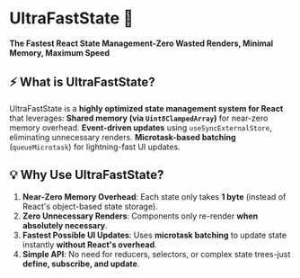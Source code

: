 # UltraFastState 🚀
**The Fastest React State Management-Zero Wasted Renders, Minimal Memory, Maximum Speed**

## **⚡ What is UltraFastState?**
UltraFastState is a **highly optimized state management system for React** that leverages:
**Shared memory (via `Uint8ClampedArray`)** for near-zero memory overhead.
**Event-driven updates** using `useSyncExternalStore`, eliminating unnecessary renders.
**Microtask-based batching** (`queueMicrotask`) for lightning-fast UI updates.

## 💡 Why Use UltraFastState?
1. **Near-Zero Memory Overhead**: Each state only takes **1 byte** (instead of React's object-based state storage).
2. **Zero Unnecessary Renders**: Components only re-render **when absolutely necessary**.
3. **Fastest Possible UI Updates**: Uses **microtask batching** to update state instantly **without React's overhead**.
4. **Simple API**: No need for reducers, selectors, or complex state trees-just **define, subscribe, and update**.
